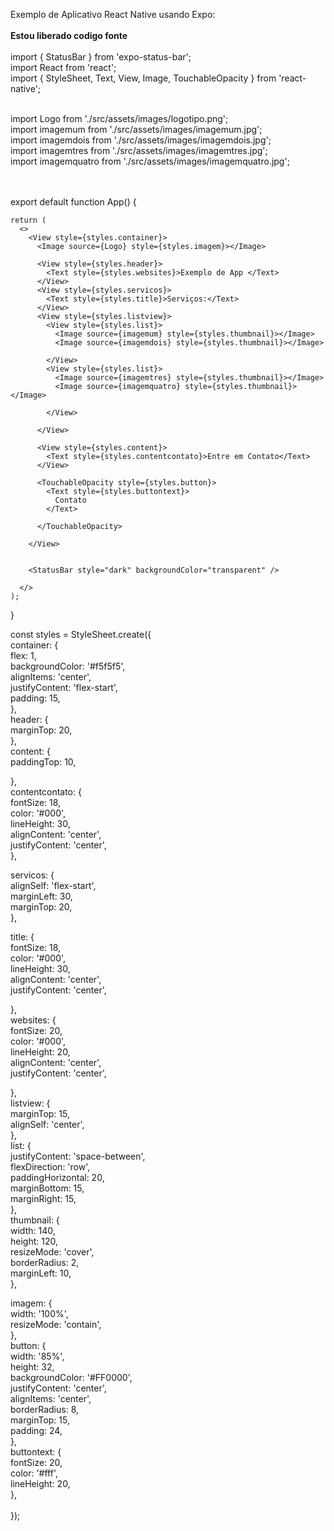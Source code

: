 Exemplo de Aplicativo React Native usando Expo:
<br>
<br>
<b>Estou liberado codigo fonte</b>
<br>
<br>
import { StatusBar } from 'expo-status-bar';<br>
import React from 'react';<br>
import { StyleSheet, Text, View, Image, TouchableOpacity } from 'react-native';<br>
<br>

import Logo       from './src/assets/images/logotipo.png';
<br>
import imagemum   from './src/assets/images/imagemum.jpg';
<br>
import imagemdois from './src/assets/images/imagemdois.jpg';<br>
import imagemtres from './src/assets/images/imagemtres.jpg';<br>
import imagemquatro from './src/assets/images/imagemquatro.jpg';<br>

<br><br>
export default function App() {

    return (
      <>
        <View style={styles.container}>
          <Image source={Logo} style={styles.imagem}></Image>

          <View style={styles.header}>
            <Text style={styles.websites}>Exemplo de App </Text>
          </View>
          <View style={styles.servicos}>
            <Text style={styles.title}>Serviços:</Text>
          </View>
          <View style={styles.listview}>
            <View style={styles.list}>
              <Image source={imagemum} style={styles.thumbnail}></Image>
              <Image source={imagemdois} style={styles.thumbnail}></Image>

            </View>
            <View style={styles.list}>
              <Image source={imagemtres} style={styles.thumbnail}></Image>
              <Image source={imagemquatro} style={styles.thumbnail}></Image>

            </View>

          </View>

          <View style={styles.content}>
            <Text style={styles.contentcontato}>Entre em Contato</Text>
          </View>

          <TouchableOpacity style={styles.button}>
            <Text style={styles.buttontext}>
              Contato
            </Text>

          </TouchableOpacity>

        </View>


        <StatusBar style="dark" backgroundColor="transparent" />

      </>
    );
}

const styles = StyleSheet.create({<br>
  container: {<br>
    flex: 1,<br>
    backgroundColor: '#f5f5f5',<br>
    alignItems: 'center',<br>
    justifyContent: 'flex-start',<br>
    padding: 15,<br>
  },<br>
  header: {<br>
    marginTop: 20,<br>
  },<br>
  content: {<br>
    paddingTop: 10,<br>

  },<br>
  contentcontato: {<br>
    fontSize: 18,<br>
    color: '#000',<br>
    lineHeight: 30,<br>
    alignContent: 'center',<br>
    justifyContent: 'center',<br>
  },<br>

  servicos: {<br>
    alignSelf: 'flex-start',<br>
    marginLeft: 30,<br>
    marginTop: 20,<br>
  },<br>

  title: {<br>
    fontSize: 18,<br>
    color: '#000',<br>
    lineHeight: 30,<br>
    alignContent: 'center',<br>
    justifyContent: 'center',<br>

  },<br>
  websites: {<br>
    fontSize: 20,<br>
    color: '#000',<br>
    lineHeight: 20,<br>
    alignContent: 'center',<br>
    justifyContent: 'center',<br>

  },<br>
  listview: {<br>
    marginTop: 15,<br>
    alignSelf: 'center',<br>
  },<br>
  list: {<br>
    justifyContent: 'space-between',<br>
    flexDirection: 'row',<br>
    paddingHorizontal: 20,<br>
    marginBottom: 15,<br>
    marginRight: 15,<br>
  },<br>
  thumbnail: {<br>
    width: 140,<br>
    height: 120,<br>
    resizeMode: 'cover',<br>
    borderRadius: 2,<br>
    marginLeft: 10,<br>
  },<br>

  imagem: {<br>
    width: '100%',<br>
    resizeMode: 'contain',<br>
  },<br>
  button: {<br>
    width: '85%',<br>
    height: 32,<br>
    backgroundColor: '#FF0000',<br>
    justifyContent: 'center',<br>
    alignItems: 'center',<br>
    borderRadius: 8,<br>
    marginTop: 15,<br>
    padding: 24,<br>
  },<br>
  buttontext: {<br>
    fontSize: 20,<br>
    color: '#fff',<br>
    lineHeight: 20,<br>
  },<br>
<br>
});<br>

